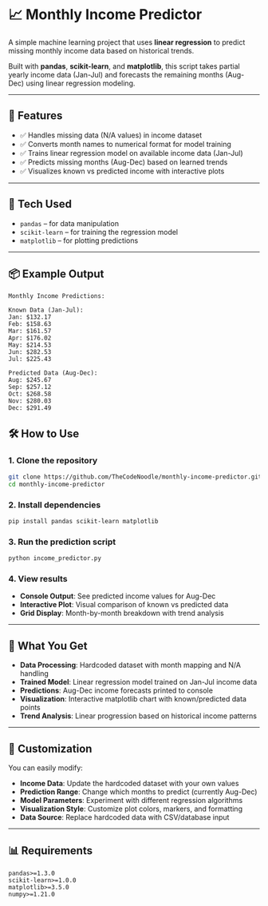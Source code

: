 # 📈 Monthly Income Predictor

A simple machine learning project that uses **linear regression** to predict missing monthly income data based on historical trends.

Built with **pandas**, **scikit-learn**, and **matplotlib**, this script takes partial yearly income data (Jan-Jul) and forecasts the remaining months (Aug-Dec) using linear regression modeling.

---

## 🚀 Features

- ✅ Handles missing data (N/A values) in income dataset
- ✅ Converts month names to numerical format for model training
- ✅ Trains linear regression model on available income data (Jan-Jul)
- ✅ Predicts missing months (Aug-Dec) based on learned trends
- ✅ Visualizes known vs predicted income with interactive plots

---

## 🧰 Tech Used

- `pandas` – for data manipulation
- `scikit-learn` – for training the regression model
- `matplotlib` – for plotting predictions

---

## 📦 Example Output

```
Monthly Income Predictions:

Known Data (Jan-Jul):
Jan: $132.17
Feb: $158.63
Mar: $161.57
Apr: $176.02
May: $214.53
Jun: $282.53
Jul: $225.43

Predicted Data (Aug-Dec):
Aug: $245.67
Sep: $257.12
Oct: $268.58
Nov: $280.03
Dec: $291.49
```

## 🛠️ How to Use

### 1. Clone the repository
```bash
git clone https://github.com/TheCodeNoodle/monthly-income-predictor.git
cd monthly-income-predictor
```

### 2. Install dependencies
```bash
pip install pandas scikit-learn matplotlib
```

### 3. Run the prediction script
```bash
python income_predictor.py
```

### 4. View results
- **Console Output**: See predicted income values for Aug-Dec
- **Interactive Plot**: Visual comparison of known vs predicted data
- **Grid Display**: Month-by-month breakdown with trend analysis

---

## 📁 What You Get

- **Data Processing**: Hardcoded dataset with month mapping and N/A handling
- **Trained Model**: Linear regression model trained on Jan-Jul income data
- **Predictions**: Aug-Dec income forecasts printed to console
- **Visualization**: Interactive matplotlib chart with known/predicted data points
- **Trend Analysis**: Linear progression based on historical income patterns

---

## 🔧 Customization

You can easily modify:
- **Income Data**: Update the hardcoded dataset with your own values
- **Prediction Range**: Change which months to predict (currently Aug-Dec)
- **Model Parameters**: Experiment with different regression algorithms
- **Visualization Style**: Customize plot colors, markers, and formatting
- **Data Source**: Replace hardcoded data with CSV/database input

---

## 📊 Requirements

```
pandas>=1.3.0
scikit-learn>=1.0.0
matplotlib>=3.5.0
numpy>=1.21.0
```
